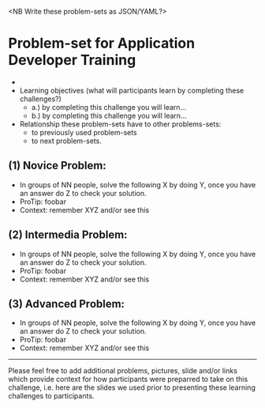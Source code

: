 <NB Write these problem-sets as JSON/YAML?>

# Problem-set for Application Developer Training
 * <Fun name for this learning challenge>
 * Learning objectives (what will participants learn by completing these challenges?)
   * a.) by completing this challenge you will learn...
   * b.) by completing this challenge you will learn...
 * Relationship these problem-sets have to other problems-sets:
   * <link> to previously used problem-sets
   * <link> to next problem-sets.

## (1) Novice Problem: <describe the learning challenge>
 * In groups of NN people, solve the following X by doing Y, once you have an answer do Z to check your solution.
 * ProTip: foobar
 * Context: remember XYZ and/or see this <link>

## (2) Intermedia Problem: <describe the learning challenge>
 * In groups of NN people, solve the following X by doing Y, once you have an answer do Z to check your solution.
 * ProTip: foobar
 * Context: remember XYZ and/or see this <link>

## (3) Advanced Problem: <describe the learning challenge>
* In groups of NN people, solve the following X by doing Y, once you have an answer do Z to check your solution.
* ProTip: foobar
* Context: remember XYZ and/or see this <link>

---
Please feel free to add additional problems, pictures, slide and/or links which provide context for how participants were preparred to take on this challenge, i.e. here are the slides we used prior to presenting these learning challenges to participants.
 

